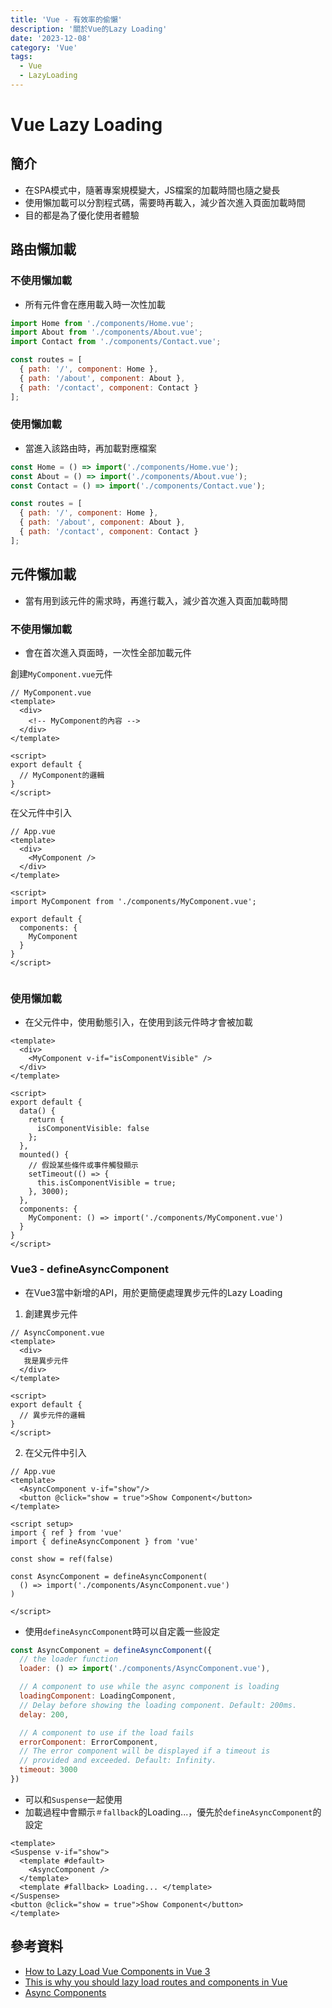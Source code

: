 ```yaml
---
title: 'Vue - 有效率的偷懶'
description: '關於Vue的Lazy Loading'
date: '2023-12-08'
category: 'Vue'
tags:
  - Vue
  - LazyLoading
---
```

# Vue Lazy Loading


## 簡介
- 在SPA模式中，隨著專案規模變大，JS檔案的加載時間也隨之變長
- 使用懶加載可以分割程式碼，需要時再載入，減少首次進入頁面加載時間
- 目的都是為了優化使用者體驗


## 路由懶加載


### 不使用懶加載
- 所有元件會在應用載入時一次性加載
```js
import Home from './components/Home.vue';
import About from './components/About.vue';
import Contact from './components/Contact.vue';

const routes = [
  { path: '/', component: Home },
  { path: '/about', component: About },
  { path: '/contact', component: Contact }
];

```

### 使用懶加載
- 當進入該路由時，再加載對應檔案
```js
const Home = () => import('./components/Home.vue');
const About = () => import('./components/About.vue');
const Contact = () => import('./components/Contact.vue');

const routes = [
  { path: '/', component: Home },
  { path: '/about', component: About },
  { path: '/contact', component: Contact }
];

```

## 元件懶加載
- 當有用到該元件的需求時，再進行載入，減少首次進入頁面加載時間

### 不使用懶加載
- 會在首次進入頁面時，一次性全部加載元件

創建`MyComponent.vue`元件
```vue
// MyComponent.vue
<template>
  <div>
    <!-- MyComponent的內容 -->
  </div>
</template>

<script>
export default {
  // MyComponent的邏輯
}
</script>
```
在父元件中引入
```vue
// App.vue
<template>
  <div>
    <MyComponent />
  </div>
</template>

<script>
import MyComponent from './components/MyComponent.vue';

export default {
  components: {
    MyComponent
  }
}
</script>


```


### 使用懶加載
- 在父元件中，使用動態引入，在使用到該元件時才會被加載
```vue
<template>
  <div>
    <MyComponent v-if="isComponentVisible" />
  </div>
</template>

<script>
export default {
  data() {
    return {
      isComponentVisible: false
    };
  },
  mounted() {
    // 假設某些條件或事件觸發顯示
    setTimeout(() => {
      this.isComponentVisible = true;
    }, 3000); 
  },
  components: {
    MyComponent: () => import('./components/MyComponent.vue')
  }
}
</script>

```

### Vue3 - defineAsyncComponent
- 在Vue3當中新增的API，用於更簡便處理異步元件的Lazy Loading

1. 創建異步元件
```vue
// AsyncComponent.vue
<template>
  <div>
   我是異步元件
  </div>
</template>

<script>
export default {
  // 異步元件的邏輯
}
</script>
```
2. 在父元件中引入
```vue
// App.vue
<template>
  <AsyncComponent v-if="show"/>
  <button @click="show = true">Show Component</button>
</template>

<script setup>
import { ref } from 'vue'
import { defineAsyncComponent } from 'vue'

const show = ref(false)

const AsyncComponent = defineAsyncComponent(
  () => import('./components/AsyncComponent.vue')
)

</script>

```
- 使用`defineAsyncComponent`時可以自定義一些設定
```js
const AsyncComponent = defineAsyncComponent({
  // the loader function
  loader: () => import('./components/AsyncComponent.vue'),

  // A component to use while the async component is loading
  loadingComponent: LoadingComponent,
  // Delay before showing the loading component. Default: 200ms.
  delay: 200,

  // A component to use if the load fails
  errorComponent: ErrorComponent,
  // The error component will be displayed if a timeout is
  // provided and exceeded. Default: Infinity.
  timeout: 3000
})
```
- 可以和`Suspense`一起使用
- 加載過程中會顯示`＃fallback`的Loading...，優先於`defineAsyncComponent`的設定

```vue
<template>
<Suspense v-if="show">
  <template #default>
    <AsyncComponent />
  </template>
  <template #fallback> Loading... </template>  
</Suspense>
<button @click="show = true">Show Component</button>
</template>
```



## 參考資料
- [How to Lazy Load Vue Components in Vue 3](https://www.youtube.com/watch?v=zbXREIYNZHE)
- [This is why you should lazy load routes and components in Vue](https://www.youtube.com/watch?v=JYtCOEyiCDE)
- [Async Components](https://vuejs.org/guide/components/async)